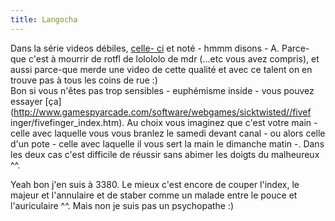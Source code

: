 ```yaml
---
title: Langocha
---
```


Dans la série videos débiles, [celle-
ci](kttp://www.omind.net/indigen/film.htm) et noté - hmmm disons - A. Parce-
que c'est à mourrir de rotfl de lolololo de mdr (...etc vous avez compris), et
aussi parce-que merde une video de cette qualité et avec ce talent on en
trouve pas à tous les coins de rue :)  
Bon si vous n'êtes pas trop sensibles - euphémisme inside - vous pouvez
essayer [ça](http://www.gamespyarcade.com/software/webgames/sicktwisted//fivef
inger/fivefinger_index.htm). Au choix vous imaginez que c'est votre main -
celle avec laquelle vous vous branlez le samedi devant canal - ou alors celle
d'un pote - celle avec laquelle il vous sert la main le dimanche matin -. Dans
les deux cas c'est difficile de réussir sans abimer les doigts du malheureux
^^.

Yeah bon j'en suis à 3380. Le mieux c'est encore de couper l'index, le majeur
et l'annulaire et de staber comme un malade entre le pouce et l'auriculaire
^^. Mais non je suis pas un psychopathe :)

